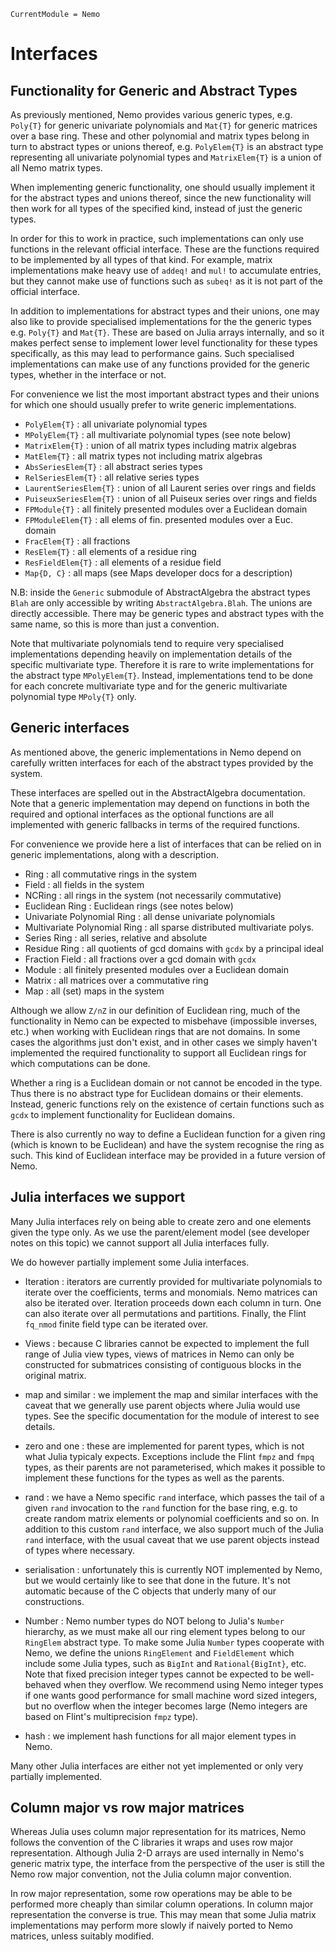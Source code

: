 ```@meta
CurrentModule = Nemo
```

# Interfaces

## Functionality for Generic and Abstract Types

As previously mentioned, Nemo provides various generic types, e.g. `Poly{T}`
for generic univariate polynomials and `Mat{T}` for generic matrices over a
base ring. These and other polynomial and matrix types belong in turn to
abstract types or unions thereof, e.g. `PolyElem{T}` is an abstract type
representing all univariate polynomial types and `MatrixElem{T}` is a union
of all Nemo matrix types.

When implementing generic functionality, one should usually implement it for
the abstract types and unions thereof, since the new functionality will then
work for all types of the specified kind, instead of just the generic types.

In order for this to work in practice, such implementations can only use
functions in the relevant official interface. These are the functions required
to be implemented by all types of that kind. For example, matrix
implementations make heavy use of `addeq!` and `mul!` to accumulate entries, but
they cannot make use of functions such as `subeq!` as it is not part of the
official interface.

In addition to implementations for abstract types and their unions, one may
also like to provide specialised implementations for the the generic types
e.g. `Poly{T}` and `Mat{T}`. These are based on Julia arrays internally, and
so it makes perfect sense to implement lower level functionality for
these types specifically, as this may lead to performance gains. Such
specialised implementations can make use of any functions provided for the
generic types, whether in the interface or not.

For convenience we list the most important abstract types and their unions
for which one should usually prefer to write generic implementations.

* `PolyElem{T}` : all univariate polynomial types
* `MPolyElem{T}` : all multivariate polynomial types (see note below)
* `MatrixElem{T}` : union of all matrix types including matrix algebras
* `MatElem{T}` : all matrix types not including matrix algebras
* `AbsSeriesElem{T}` : all abstract series types
* `RelSeriesElem{T}` : all relative series types
* `LaurentSeriesElem{T}` : union of all Laurent series over rings and fields
* `PuiseuxSeriesElem{T}` : union of all Puiseux series over rings and fields
* `FPModule{T}` : all finitely presented modules over a Euclidean domain
* `FPModuleElem{T}` : all elems of fin. presented modules over a Euc. domain
* `FracElem{T}` : all fractions
* `ResElem{T}` : all elements of a residue ring
* `ResFieldElem{T}` : all elements of a residue field
* `Map{D, C}` : all maps (see Maps developer docs for a description)

N.B: inside the `Generic` submodule of AbstractAlgebra the abstract types `Blah`
are only accessible by writing `AbstractAlgebra.Blah`. The unions are directly
accessible. There may be generic types and abstract types with the same name,
so this is more than just a convention.

Note that multivariate polynomials tend to require very specialised
implementations depending heavily on implementation details of the specific
multivariate type. Therefore it is rare to write implementations for the
abstract type `MPolyElem{T}`. Instead, implementations tend to be done for each
concrete multivariate type and for the generic multivariate polynomial
type `MPoly{T}` only.

## Generic interfaces

As mentioned above, the generic implementations in Nemo depend on carefully
written interfaces for each of the abstract types provided by the system.

These interfaces are spelled out in the AbstractAlgebra documentation. Note
that a generic implementation may depend on functions in both the required and
optional interfaces as the optional functions are all implemented with generic
fallbacks in terms of the required functions.

For convenience we provide here a list of interfaces that can be relied on in
generic implementations, along with a description.

* Ring : all commutative rings in the system
* Field : all fields in the system
* NCRing : all rings in the system (not necessarily commutative)
* Euclidean Ring : Euclidean rings (see notes below)
* Univariate Polynomial Ring : all dense univariate polynomials
* Multivariate Polynomial Ring : all sparse distributed multivariate polys.
* Series Ring : all series, relative and absolute
* Residue Ring : all quotients of gcd domains with `gcdx` by a principal ideal
* Fraction Field : all fractions over a gcd domain with `gcdx`
* Module : all finitely presented modules over a Euclidean domain
* Matrix : all matrices over a commutative ring
* Map : all (set) maps in the system

Although we allow `Z/nZ` in our definition of Euclidean ring, much of the
functionality in Nemo can be expected to misbehave (impossible inverses, etc.)
when working with Euclidean rings that are not domains. In some cases the
algorithms just don't exist, and in other cases we simply haven't implemented
the required functionality to support all Euclidean rings for which
computations can be done.

Whether a ring is a Euclidean domain or not cannot be encoded in the type. Thus
there is no abstract type for Euclidean domains or their elements. Instead,
generic functions rely on the existence of certain functions such as `gcdx` to
implement functionality for Euclidean domains.

There is also currently no way to define a Euclidean function for a given ring
(which is known to be Euclidean) and have the system recognise the ring as
such. This kind of Euclidean interface may be provided in a future version of
Nemo.


## Julia interfaces we support

Many Julia interfaces rely on being able to create zero and one elements given
the type only. As we use the parent/element model (see developer notes on this
topic) we cannot support all Julia interfaces fully.

We do however partially implement some Julia interfaces.

* Iteration : iterators are currently provided for multivariate polynomials to
iterate over the coefficients, terms and monomials. Nemo matrices can also be
iterated over. Iteration proceeds down each column in turn. One can also
iterate over all permutations and partitions. Finally, the Flint `fq_nmod`
finite field type can be iterated over.

* Views : because C libraries cannot be expected to implement the full range
of Julia view types, views of matrices in Nemo can only be constructed for
submatrices consisting of contiguous blocks in the original matrix.

* map and similar : we implement the map and similar interfaces with the
caveat that we generally use parent objects where Julia would use types. See
the specific documentation for the module of interest to see details.

* zero and one : these are implemented for parent types, which is not what
Julia typicaly expects. Exceptions include the Flint `fmpz` and `fmpq` types,
as their parents are not parameterised, which makes it possible to implement
these functions for the types as well as the parents.

* rand : we have a Nemo specific `rand` interface, which passes the tail of
a given `rand` invocation to the `rand` function for the base ring, e.g. to
create random matrix elements or polynomial coefficients and so on. In addition
to this custom `rand` interface, we also support much of the Julia `rand`
interface, with the usual caveat that we use parent objects instead of types
where necessary.

* serialisation : unfortunately this is currently NOT implemented by Nemo, but
we would certainly like to see that done in the future. It's not automatic
because of the C objects that underly many of our constructions.

* Number : Nemo number types do NOT belong to Julia's `Number` hierarchy, as
we must make all our ring element types belong to our `RingElem` abstract
type. To make some Julia `Number` types cooperate with Nemo, we define the
unions `RingElement` and `FieldElement` which include some Julia types, such
as `BigInt` and `Rational{BigInt}`, etc. Note that fixed precision integer
types cannot be expected to be well-behaved when they overflow. We recommend
using Nemo integer types if one wants good performance for small machine
word sized integers, but no overflow when the integer becomes large (Nemo
integers are based on Flint's multiprecision `fmpz` type).

* hash : we implement hash functions for all major element types in Nemo.

Many other Julia interfaces are either not yet implemented or only very
partially implemented.

## Column major vs row major matrices

Whereas Julia uses column major representation for its matrices, Nemo follows
the convention of the C libraries it wraps and uses row major representation.
Although Julia 2-D arrays are used internally in Nemo's generic matrix type,
the interface from the perspective of the user is still the Nemo row major
convention, not the Julia column major convention.

In row major representation, some row operations may be able to be performed
more cheaply than similar column operations. In column major representation
the converse is true. This may mean that some Julia matrix implementations may
perform more slowly if naively ported to Nemo matrices, unless suitably
modified.

